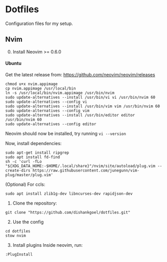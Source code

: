 # Dotfiles

Configuration files for my setup.

## Nvim

0. Install Neovim >= 0.6.0

#### Ubuntu

Get the latest release from: https://github.com/neovim/neovim/releases
```
chmod u+x nvim.appimage
cp nvim.appimage /usr/local/bin
ln -s /usr/local/bin/nvim.appimage /usr/bin/nvim
sudo update-alternatives --install /usr/bin/vi vi /usr/bin/nvim 60
sudo update-alternatives --config vi
sudo update-alternatives --install /usr/bin/vim vim /usr/bin/nvim 60
sudo update-alternatives --config vim
sudo update-alternatives --install /usr/bin/editor editor /usr/bin/nvim 60
sudo update-alternatives --config editor
```

Neovim should now be installed, try running `vi --version`

Now, install dependencies:

```
sudo apt-get install ripgrep
sudo apt install fd-find
sh -c 'curl -fLo "${XDG_DATA_HOME:-$HOME/.local/share}"/nvim/site/autoload/plug.vim --create-dirs https://raw.githubusercontent.com/junegunn/vim-plug/master/plug.vim'
```

(Optional) For ccls:
```
sudo apt install zlib1g-dev libncurses-dev rapidjson-dev
```

1. Clone the repository:
```
git clone "https://github.com/dishankgoel/dotfiles.git"
```

2. Use the config
```
cd dotfiles
stow nvim
```

3. Install plugins
Inside neovim, run:
```
:PlugInstall
```
